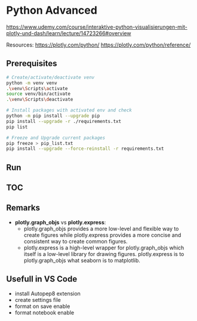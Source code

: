 # Python Advanced

<https://www.udemy.com/course/interaktive-python-visualisierungen-mit-plotly-und-dash/learn/lecture/14723266#overview>

Resources:
<https://plotly.com/python/>
<https://plotly.com/python/reference/>

## Prerequisites

```bash
# Create/activate/deactivate venv
python -m venv venv
.\venv\Scripts\activate
source venv/bin/activate
.\venv\Scripts\deactivate

# Install packages with activated env and check
python -m pip install --upgrade pip
pip install --upgrade -r ./requirements.txt 
pip list

# Freeze and Upgrade current packages  
pip freeze > pip_list.txt   
pip install --upgrade --force-reinstall -r requirements.txt
```

## Run

## TOC

## Remarks

- **plotly.graph_objs** vs **plotly.express**:
  - plotly.graph_objs provides a more low-level and flexible way to create figures while plotly.express provides a more concise and consistent way to create common figures.
  - plotly.express is a high-level wrapper for plotly.graph_objs which itself is a low-level library for drawing figures. plotly.express is to plotly.graph_objs what seaborn is to matplotlib.

## Usefull in VS Code

- install Autopep8 extension
- create settings file
- format on save enable
- format notebook enable
